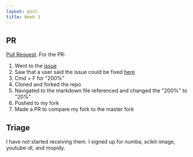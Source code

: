 ```yaml
---
layout: post
title: Week 3
---
```


## PR

[Pull Request](https://github.com/joannakl/cs480_s18/pull/48).
For the PR:
1. Went to the [issue](https://github.com/joannakl/cs480_s18/issues/15)
2. Saw that a user said the issue could be fixed [here](https://github.com/joannakl/cs480_s18/blob/gh-pages/syllabus.markdown)
3. Cmd + F for "200%"
4. Cloned and forked the repo
5. Navigated to the markdown file referenced and changed the "200%" to "20%"
6. Pushed to my fork
7. Made a PR to compare my fork to the master fork

## Triage

I have not started receiving them. I signed up for numba, scikit-image, youtube-dl, and mopidy.

